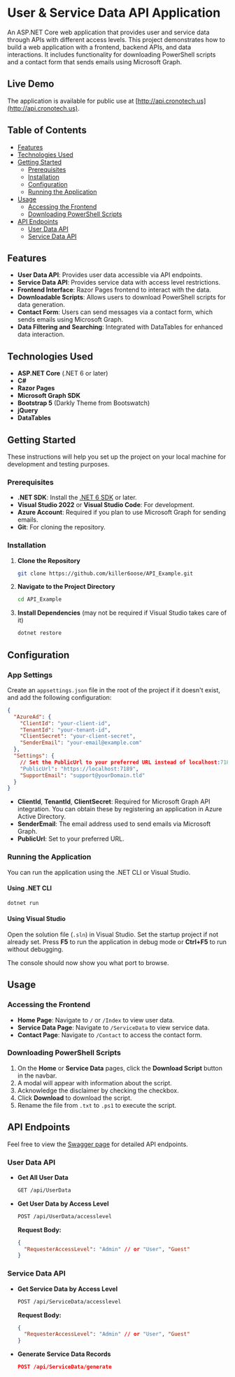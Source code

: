 # User & Service Data API Application

An ASP.NET Core web application that provides user and service data through APIs with different access levels. This project demonstrates how to build a web application with a frontend, backend APIs, and data interactions. It includes functionality for downloading PowerShell scripts and a contact form that sends emails using Microsoft Graph.

## Live Demo

The application is available for public use at [http://api.cronotech.us](http://api.cronotech.us).

## Table of Contents

- [Features](#features)
- [Technologies Used](#technologies-used)
- [Getting Started](#getting-started)
  - [Prerequisites](#prerequisites)
  - [Installation](#installation)
  - [Configuration](#configuration)
  - [Running the Application](#running-the-application)
- [Usage](#usage)
  - [Accessing the Frontend](#accessing-the-frontend)
  - [Downloading PowerShell Scripts](#downloading-powershell-scripts)
- [API Endpoints](#api-endpoints)
  - [User Data API](#user-data-api)
  - [Service Data API](#service-data-api)

## Features

- **User Data API**: Provides user data accessible via API endpoints.
- **Service Data API**: Provides service data with access level restrictions.
- **Frontend Interface**: Razor Pages frontend to interact with the data.
- **Downloadable Scripts**: Allows users to download PowerShell scripts for data generation.
- **Contact Form**: Users can send messages via a contact form, which sends emails using Microsoft Graph.
- **Data Filtering and Searching**: Integrated with DataTables for enhanced data interaction.

## Technologies Used

- **ASP.NET Core** (.NET 6 or later)
- **C#**
- **Razor Pages**
- **Microsoft Graph SDK**
- **Bootstrap 5** (Darkly Theme from Bootswatch)
- **jQuery**
- **DataTables**

## Getting Started

These instructions will help you set up the project on your local machine for development and testing purposes.

### Prerequisites

- **.NET SDK**: Install the [.NET 6 SDK](https://dotnet.microsoft.com/download/dotnet/6.0) or later.
- **Visual Studio 2022** or **Visual Studio Code**: For development.
- **Azure Account**: Required if you plan to use Microsoft Graph for sending emails.
- **Git**: For cloning the repository.

### Installation

1. **Clone the Repository**

   ```bash
   git clone https://github.com/killer6oose/API_Example.git
   ```

2. **Navigate to the Project Directory**

   ```bash
   cd API_Example
   ```

3. **Install Dependencies** (may not be required if Visual Studio takes care of it)

   ```bash
   dotnet restore
   ```

## Configuration

### App Settings

Create an `appsettings.json` file in the root of the project if it doesn't exist, and add the following configuration:

```json
{
  "AzureAd": {
    "ClientId": "your-client-id",
    "TenantId": "your-tenant-id",
    "ClientSecret": "your-client-secret",
    "SenderEmail": "your-email@example.com"
  },
  "Settings": {
    // Set the PublicUrl to your preferred URL instead of localhost:7189 for deployment
    "PublicUrl": "https://localhost:7189",
    "SupportEmail": "support@yourDomain.tld"
  }
}
```

- **ClientId**, **TenantId**, **ClientSecret**: Required for Microsoft Graph API integration. You can obtain these by registering an application in Azure Active Directory.
- **SenderEmail**: The email address used to send emails via Microsoft Graph.
- **PublicUrl**: Set to your preferred URL.

### Running the Application

You can run the application using the .NET CLI or Visual Studio.

#### Using .NET CLI

```bash
dotnet run
```

#### Using Visual Studio

Open the solution file (`.sln`) in Visual Studio. Set the startup project if not already set. Press **F5** to run the application in debug mode or **Ctrl+F5** to run without debugging.

The console should now show you what port to browse.

## Usage

### Accessing the Frontend

- **Home Page**: Navigate to `/` or `/Index` to view user data.
- **Service Data Page**: Navigate to `/ServiceData` to view service data.
- **Contact Page**: Navigate to `/Contact` to access the contact form.

### Downloading PowerShell Scripts

1. On the **Home** or **Service Data** pages, click the **Download Script** button in the navbar.
2. A modal will appear with information about the script.
3. Acknowledge the disclaimer by checking the checkbox.
4. Click **Download** to download the script.
5. Rename the file from `.txt` to `.ps1` to execute the script.

## API Endpoints

Feel free to view the [Swagger page](https://api.cronotech.us/swagger) for detailed API endpoints.

### User Data API

- **Get All User Data**

  ```bash
  GET /api/UserData
  ```

- **Get User Data by Access Level**

  ```bash
  POST /api/UserData/accesslevel
  ```

  **Request Body:**

  ```json
  {
    "RequesterAccessLevel": "Admin" // or "User", "Guest"
  }
  ```

### Service Data API

- **Get Service Data by Access Level**

  ```bash
  POST /api/ServiceData/accesslevel
  ```

  **Request Body:**

  ```json
  {
    "RequesterAccessLevel": "Admin" // or "User", "Guest"
  }
  ```

- **Generate Service Data Records**

  ```json
  POST /api/ServiceData/generate
  ```
